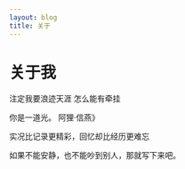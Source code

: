 ```yaml
---
layout: blog
title: 关于
---
```


关于我
======
  
注定我要浪迹天涯  怎么能有牵挂

你是一道光。        阿狸·信燕》

实况比记录更精彩，回忆却比经历更难忘
 
如果不能安静，也不能吵到别人，那就写下来吧。

